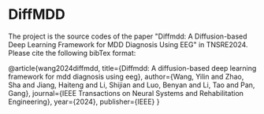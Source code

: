 # DiffMDD
The project is the source codes of the paper "Diffmdd: A Diffusion-based Deep Learning Framework for MDD Diagnosis Using EEG" in TNSRE2024.
Please cite the following bibTex format:


@article{wang2024diffmdd,
  title={Diffmdd: A diffusion-based deep learning framework for mdd diagnosis using eeg},
  author={Wang, Yilin and Zhao, Sha and Jiang, Haiteng and Li, Shijian and Luo, Benyan and Li, Tao and Pan, Gang},
  journal={IEEE Transactions on Neural Systems and Rehabilitation Engineering},
  year={2024},
  publisher={IEEE}
}
